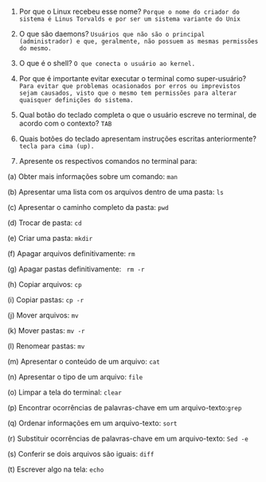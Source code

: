 1. Por que o Linux recebeu esse nome?
`Porque o nome do criador do sistema é Linus Torvalds e por ser um sistema variante do Unix`
 
2. O que são daemons? 
`Usuários que não são o principal (administrador) e que, geralmente, não possuem as mesmas permissões do mesmo.`

3. O que é o shell? 
`O que conecta o usuário ao kernel.`

4. Por que é importante evitar executar o terminal como super-usuário?
`Para evitar que problemas ocasionados por erros ou imprevistos sejam causados, visto que o mesmo tem permissões para alterar quaisquer definições do sistema.`

5. Qual botão do teclado completa o que o usuário escreve no terminal, de acordo com o contexto?
`TAB`

6. Quais botões do teclado apresentam instruções escritas anteriormente?
`tecla para cima (up).`

7. Apresente os respectivos comandos no terminal para: 

(a) Obter mais informações sobre um comando: `man`

(b) Apresentar uma lista com os arquivos dentro de uma pasta: `ls`

(c) Apresentar o caminho completo da pasta: `pwd `

(d) Trocar de pasta: `cd`

(e) Criar uma pasta: `mkdir`

(f) Apagar arquivos definitivamente: `rm`

(g) Apagar pastas definitivamente: ` rm -r`

(h) Copiar arquivos: `cp `

(i) Copiar pastas: `cp -r `

(j) Mover arquivos: `mv`

(k) Mover pastas: `mv -r`

(l) Renomear pastas: `mv`

(m) Apresentar o conteúdo de um arquivo: `cat `

(n) Apresentar o tipo de um arquivo: `file ` 

(o) Limpar a tela do terminal: `clear`

(p) Encontrar ocorrências de palavras-chave em um arquivo-texto:` grep `

(q) Ordenar informações em um arquivo-texto: `sort`

(r) Substituir ocorrências de palavras-chave em um arquivo-texto: `Sed -e`

(s) Conferir se dois arquivos são iguais: `diff `

(t) Escrever algo na tela: `echo`


